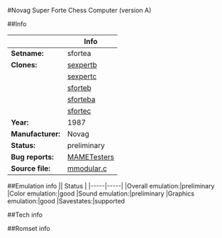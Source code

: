 #Novag Super Forte Chess Computer (version A)

##Info

||Info|
|-----|-----|
|**Setname:**|sfortea
|**Clones:**|[sexpertb](sexpertb.md)
||[sexpertc](sexpertc.md)
||[sforteb](sforteb.md)
||[sforteba](sforteba.md)
||[sfortec](sfortec.md)
|**Year:**|1987
|**Manufacturer:**|Novag
|**Status:**|preliminary
|**Bug reports:**|[MAMETesters](http://mametesters.org/view_all_set.php?type=1&temporary=y&search=mmodular.c)
|**Source file:**|[mmodular.c](https://github.com/mamedev/mame/blob/master/src/mess/drivers/mmodular.c)

##Emulation info
|| Status |
|-----|-----|
|Overall emulation:|preliminary
|Color emulation:|good
|Sound emulation:|preliminary
|Graphics emulation:|good
|Savestates:|supported

##Tech info

##Romset info

<!--- START OF EDITED COMMENT DO NOT TOUCH TEXT ABOVE-->
